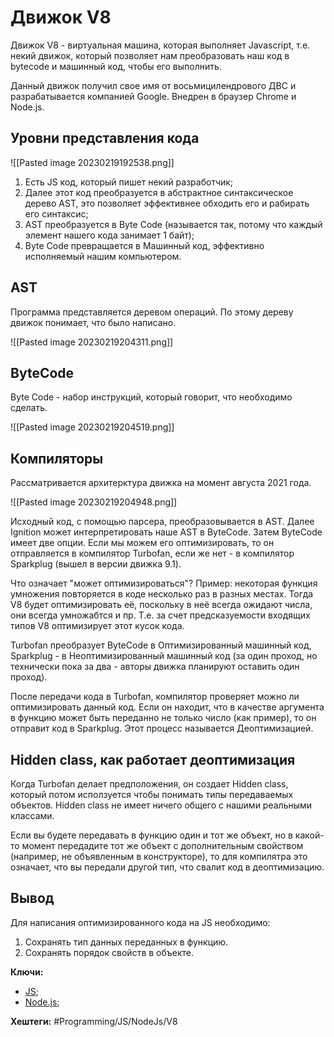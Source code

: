 
# Движок V8

Движок V8 - виртуальная машина, которая выполняет Javascript, т.е. некий движок, который позволяет нам преобразовать наш код в bytecode  и машинный код, чтобы его выполнить.

Данный движок получил свое имя от восьмицилендрового ДВС и разрабатывается компанией Google. Внедрен в браузер Chrome и Node.js.

## Уровни представления кода

![[Pasted image 20230219192538.png]]

1) Есть JS код, который пишет некий разработчик;
2) Далее этот код преобразуется в абстрактное синтаксическое дерево AST, это позволяет эффективнее обходить его и рабирать его синтаксис;
3) AST преобразуется в Byte Code (называется так, потому что каждый элемент нашего кода занимает 1 байт);
4) Byte Code превращается в Машинный код, эффективно исполняемый нашим компьютером.

## AST

Программа представляется деревом операций. По этому дереву движок понимает, что было написано.

![[Pasted image 20230219204311.png]]

## ByteCode

Byte Code - набор инструкций, который говорит, что необходимо сделать.

![[Pasted image 20230219204519.png]]

## Компиляторы

Рассматривается архитерктура движка на момент августа 2021 года.

![[Pasted image 20230219204948.png]]

Исходный код, с помощью парсера, преобразовывается в AST. Далее Ignition может интерпретировать наше AST в ByteCode. Затем ByteCode имеет две опции. Если мы можем его оптимизировать, то он отправляется в компилятор Turbofan, если же нет - в  компилятор Sparkplug (вышел в версии движка 9.1).

Что означает "может оптимизироваться"? Пример: некоторая функция умножения повторяется в коде несколько раз в разных местах. Тогда V8 будет оптимизировать её, поскольку в неё всегда ожидают числа, они всегда умножабтся и пр. Т.е. за счет предсказуемости входящих типов V8 оптимизирует этот кусок кода.

Turbofan преобразует ByteCode в Оптимизированный машинный код, Sparkplug - в Неоптимизированный машинный код (за один проход, но технически пока за два - авторы движка планируют оставить один проход).

После передачи кода в Turbofan, компилятор проверяет можно ли оптимизировать данный код. Если он находит, что в качестве аргумента в функцию может быть переданно не только число (как пример), то он отправит код в Sparkplug. Этот процесс называется Деоптимизацией.

## Hidden class, как работает деоптимизация

Когда Turbofan делает предположения, он создает Hidden class, который потом исползуется чтобы понимать типы передаваемых объектов. Hidden class не имеет ничего общего с нашими реальными классами.

Если вы будете передавать в функцию один и тот же объект, но в какой-то момент передадите тот же объект с дополнительным свойством (например, не объявленным в конструкторе), то для компилятра это означает, что вы передали другой тип, что свалит код в деоптимизацию.

## Вывод

Для написания оптимизированного кода на JS необходимо:
1) Сохранять тип данных переданных в функцию.
2) Сохранять порядок свойств в объекте.

**Ключи:**
- [JS](javascript);
- [Node.js](node-js);

**Хештеги:** #Programming/JS/NodeJs/V8